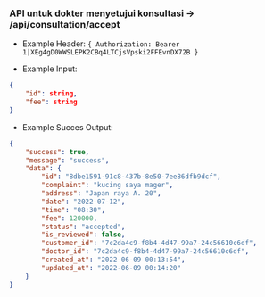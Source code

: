 ### API untuk dokter menyetujui konsultasi -> /api/consultation/accept

- Example Header: `{ Authorization: Bearer 1|XEg4gD0WWSLEPK2CBq4LTCjsVpski2FFEvnDX72B }`

- Example Input: 

```json
{
    "id": string,
    "fee": string
}
```

- Example Succes Output:

```json
{
    "success": true,
    "message": "success",
    "data": {
        "id": "8dbe1591-91c8-437b-8e50-7ee86dfb9dcf",
        "complaint": "kucing saya mager",
        "address": "Japan raya A. 20",
        "date": "2022-07-12",
        "time": "08:30",
        "fee": 120000,
        "status": "accepted",
        "is_reviewed": false,
        "customer_id": "7c2da4c9-f8b4-4d47-99a7-24c56610c6df",
        "doctor_id": "7c2da4c9-f8b4-4d47-99a7-24c56610c6df",
        "created_at": "2022-06-09 00:13:54",
        "updated_at": "2022-06-09 00:14:20"
    }
}
```